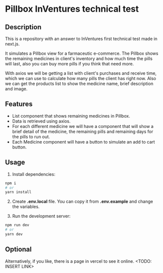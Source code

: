 # Pillbox InVentures technical test

## Description

This is a repository with an answer to InVentures first technical test made in
next.js.

It simulates a Pillbox view for a farmaceutic e-commerce. The Pillbox shows the
remaining medicines in client's inventory and how much time the pills will last,
also you can buy more pills if you think that need more.

With axios we will be getting a list with client's purchases and receive time,
which we can use to calculate how many pills the client has right now. Also
we can get the products list to show the medicine name, brief description and
image.

## Features

* List component that shows remaining medicines in Pillbox.
* Data is retrieved using axios.
* For each different medicine we will have a component that will show a brief
detail of the medicine, the remaining pills and remaining days for the pills to
run out.
* Each Medicine component will have a button to simulate an add to cart button.

## Usage

1) Install dependencies:

```bash
npm i
# or
yarn install
```

2) Create **.env.local** file. You can copy it from **.env.example** and change the
variables.

3) Run the development server:

```bash
npm run dev
# or
yarn dev
```

## Optional

Alternatively, if you like, there is a page in vercel to see it online.
<TODO: INSERT LINK>
